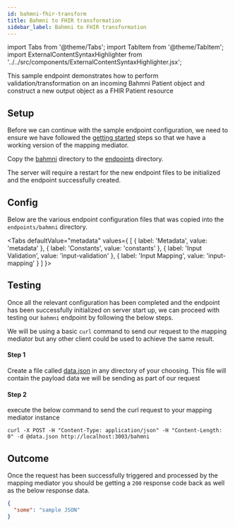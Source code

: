 ```yaml
---
id: bahmni-fhir-transform
title: Bahmni to FHIR transformation
sidebar_label: Bahmni to FHIR transformation
---
```


import Tabs from '@theme/Tabs';
import TabItem from '@theme/TabItem';
import ExternalContentSyntaxHighlighter from '../../src/components/ExternalContentSyntaxHighlighter.jsx';

This sample endpoint demonstrates how to perform validation/transformation on an incoming Bahmni Patient object and construct a new output object as a FHIR Patient resource

## Setup

Before we can continue with the sample endpoint configuration, we need to ensure we have followed the [getting started](../gettingStarted/setup.md) steps so that we have a working version of the mapping mediator.

Copy the [bahmni](https://github.com/jembi/openhim-mediator-mapping/tree/master/samples/endpoints/bahmni) directory to the [endpoints](https://github.com/jembi/openhim-mediator-mapping/tree/master/endpoints) directory.

The server will require a restart for the new endpoint files to be initialized and the endpoint successfully created.

## Config

Below are the various endpoint configuration files that was copied into the `endpoints/bahmni` directory.

<Tabs
  defaultValue="metadata"
  values={
    [
      { label: 'Metadata', value: 'metadata' },
      { label: 'Constants', value: 'constants' },
      { label: 'Input Validation', value: 'input-validation' },
      { label: 'Input Mapping', value: 'input-mapping' }
    ]
  }>
  <TabItem value="metadata">
    <ExternalContentSyntaxHighlighter
      url="https://raw.githubusercontent.com/jembi/openhim-mediator-mapping/master/samples/endpoints/bahmni/constant.json"
      language="json"
    />
  </TabItem>
  <TabItem value="constants">
    <ExternalContentSyntaxHighlighter
      url="https://raw.githubusercontent.com/jembi/openhim-mediator-mapping/master/samples/endpoints/bahmni/constant.json"
      language="json"
    />
  </TabItem>
  <TabItem value="input-validation">
    <ExternalContentSyntaxHighlighter
      url="https://raw.githubusercontent.com/jembi/openhim-mediator-mapping/master/samples/endpoints/bahmni/constant.json"
      language="json"
    />
  </TabItem>
  <TabItem value="input-mapping">
    <ExternalContentSyntaxHighlighter
      url="https://raw.githubusercontent.com/jembi/openhim-mediator-mapping/master/samples/endpoints/bahmni/constant.json"
      language="json"
    />
  </TabItem>
</Tabs>

## Testing

Once all the relevant configuration has been completed and the endpoint has been successfully initialized on server start up, we can proceed with testing our `bahmni` endpoint by following the below steps.

We will be using a basic `curl` command to send our request to the mapping mediator but any other client could be used to achieve the same result.

#### Step 1

Create a file called [data.json](https://github.com/jembi/openhim-mediator-mapping/tree/master/samples/inputData/bahmniPatient.json) in any directory of your choosing. This file will contain the payload data we will be sending as part of our request

<ExternalContentSyntaxHighlighter
  url="https://github.com/jembi/openhim-mediator-mapping/tree/master/samples/inputData/bahmniPatient.json"
  language="json"
/>

#### Step 2

execute the below command to send the curl request to your mapping mediator instance

```curl
curl -X POST -H "Content-Type: application/json" -H "Content-Length: 0" -d @data.json http://localhost:3003/bahmni
```

## Outcome

Once the request has been successfully triggered and processed by the mapping mediator you should be getting a `200` response code back as well as the below response data.

```json
{
  "some": "sample JSON"
}
```
